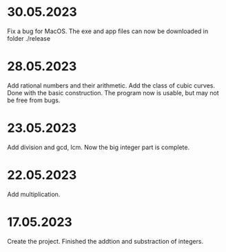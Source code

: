 # 30.05.2023
Fix a bug for MacOS. The exe and app files can now be downloaded in folder ./release

# 28.05.2023
Add rational numbers and their arithmetic. Add the class of cubic curves. Done with the basic construction. The program now is usable, but may not be free from bugs.

# 23.05.2023
Add division and gcd, lcm. Now the big integer part is complete.

# 22.05.2023
Add multiplication.

# 17.05.2023
Create the project. Finished the addtion and substraction of integers.
